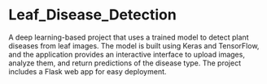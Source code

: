 # Leaf_Disease_Detection
A deep learning-based project that uses a trained model to detect plant diseases from leaf images. The model is built using Keras and TensorFlow, and the application provides an interactive interface to upload images, analyze them, and return predictions of the disease type. The project includes a Flask web app for easy deployment.
